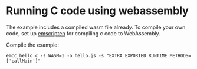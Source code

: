 # Running C code using webassembly

The example includes a compiled wasm file already. To compile your own code, set up [emscripten](https://emscripten.org/) for compiling c code to WebAssembly.

Compile the example:
```shell script
emcc hello.c -s WASM=1 -o hello.js -s "EXTRA_EXPORTED_RUNTIME_METHODS=['callMain']" 
```
